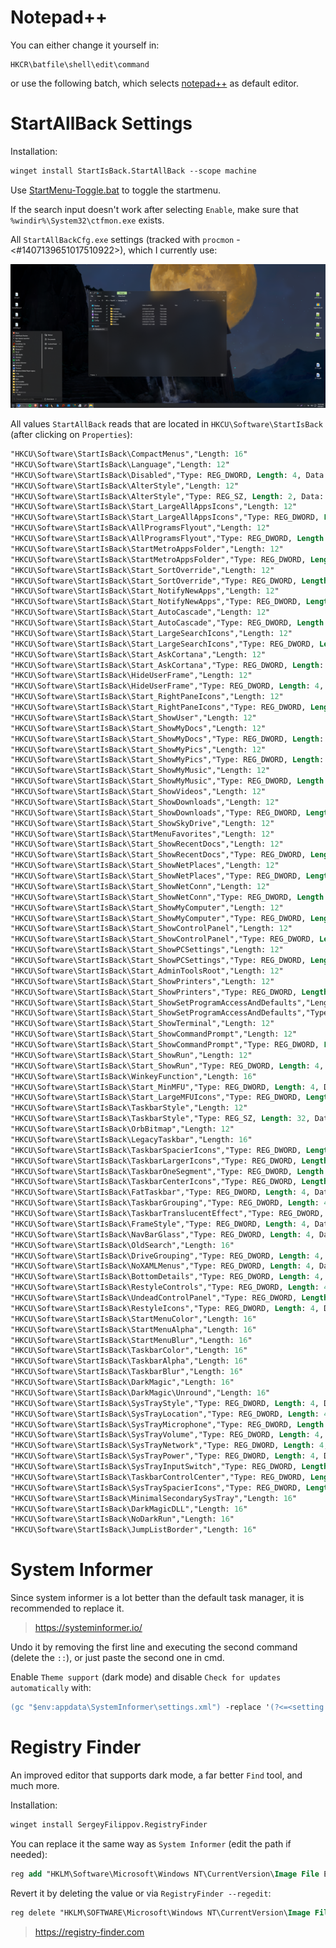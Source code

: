 # Notepad++

You can either change it yourself in:
```
HKCR\batfile\shell\edit\command
```
or use the following batch, which selects [notepad++](https://notepad-plus-plus.org/downloads/) as default editor.

# StartAllBack Settings

Installation:
```ps
winget install StartIsBack.StartAllBack --scope machine
```

Use [StartMenu-Toggle.bat](https://github.com/5Noxi/win-config/tree/main/system/assets) to toggle the startmenu.

If the search input doesn't work after selecting `Enable`, make sure that `%windir%\System32\ctfmon.exe` exists.

All `StartAllBackCfg.exe` settings (tracked with `procmon` - <#1407139651017510922>), which I currently use:

![](https://github.com/5Noxi/win-config/blob/main/system/images/startallback.png?raw=true)


All values `StartAllBack` reads that are located in `HKCU\Software\StartIsBack` (after clicking on `Properties`):
```ps
"HKCU\Software\StartIsBack\CompactMenus","Length: 16"
"HKCU\Software\StartIsBack\Language","Length: 12"
"HKCU\Software\StartIsBack\Disabled","Type: REG_DWORD, Length: 4, Data: 0"
"HKCU\Software\StartIsBack\AlterStyle","Length: 12"
"HKCU\Software\StartIsBack\AlterStyle","Type: REG_SZ, Length: 2, Data: "
"HKCU\Software\StartIsBack\Start_LargeAllAppsIcons","Length: 12"
"HKCU\Software\StartIsBack\Start_LargeAllAppsIcons","Type: REG_DWORD, Length: 4, Data: 0"
"HKCU\Software\StartIsBack\AllProgramsFlyout","Length: 12"
"HKCU\Software\StartIsBack\AllProgramsFlyout","Type: REG_DWORD, Length: 4, Data: 0"
"HKCU\Software\StartIsBack\StartMetroAppsFolder","Length: 12"
"HKCU\Software\StartIsBack\StartMetroAppsFolder","Type: REG_DWORD, Length: 4, Data: 1"
"HKCU\Software\StartIsBack\Start_SortOverride","Length: 12"
"HKCU\Software\StartIsBack\Start_SortOverride","Type: REG_DWORD, Length: 4, Data: 0"
"HKCU\Software\StartIsBack\Start_NotifyNewApps","Length: 12"
"HKCU\Software\StartIsBack\Start_NotifyNewApps","Type: REG_DWORD, Length: 4, Data: 0"
"HKCU\Software\StartIsBack\Start_AutoCascade","Length: 12"
"HKCU\Software\StartIsBack\Start_AutoCascade","Type: REG_DWORD, Length: 4, Data: 0"
"HKCU\Software\StartIsBack\Start_LargeSearchIcons","Length: 12"
"HKCU\Software\StartIsBack\Start_LargeSearchIcons","Type: REG_DWORD, Length: 4, Data: 0"
"HKCU\Software\StartIsBack\Start_AskCortana","Length: 12"
"HKCU\Software\StartIsBack\Start_AskCortana","Type: REG_DWORD, Length: 4, Data: 0"
"HKCU\Software\StartIsBack\HideUserFrame","Length: 12"
"HKCU\Software\StartIsBack\HideUserFrame","Type: REG_DWORD, Length: 4, Data: 1"
"HKCU\Software\StartIsBack\Start_RightPaneIcons","Length: 12"
"HKCU\Software\StartIsBack\Start_RightPaneIcons","Type: REG_DWORD, Length: 4, Data: 2"
"HKCU\Software\StartIsBack\Start_ShowUser","Length: 12"
"HKCU\Software\StartIsBack\Start_ShowMyDocs","Length: 12"
"HKCU\Software\StartIsBack\Start_ShowMyDocs","Type: REG_DWORD, Length: 4, Data: 1"
"HKCU\Software\StartIsBack\Start_ShowMyPics","Length: 12"
"HKCU\Software\StartIsBack\Start_ShowMyPics","Type: REG_DWORD, Length: 4, Data: 0"
"HKCU\Software\StartIsBack\Start_ShowMyMusic","Length: 12"
"HKCU\Software\StartIsBack\Start_ShowMyMusic","Type: REG_DWORD, Length: 4, Data: 0"
"HKCU\Software\StartIsBack\Start_ShowVideos","Length: 12"
"HKCU\Software\StartIsBack\Start_ShowDownloads","Length: 12"
"HKCU\Software\StartIsBack\Start_ShowDownloads","Type: REG_DWORD, Length: 4, Data: 0"
"HKCU\Software\StartIsBack\Start_ShowSkyDrive","Length: 12"
"HKCU\Software\StartIsBack\StartMenuFavorites","Length: 12"
"HKCU\Software\StartIsBack\Start_ShowRecentDocs","Length: 12"
"HKCU\Software\StartIsBack\Start_ShowRecentDocs","Type: REG_DWORD, Length: 4, Data: 0"
"HKCU\Software\StartIsBack\Start_ShowNetPlaces","Length: 12"
"HKCU\Software\StartIsBack\Start_ShowNetPlaces","Type: REG_DWORD, Length: 4, Data: 0"
"HKCU\Software\StartIsBack\Start_ShowNetConn","Length: 12"
"HKCU\Software\StartIsBack\Start_ShowNetConn","Type: REG_DWORD, Length: 4, Data: 0"
"HKCU\Software\StartIsBack\Start_ShowMyComputer","Length: 12"
"HKCU\Software\StartIsBack\Start_ShowMyComputer","Type: REG_DWORD, Length: 4, Data: 0"
"HKCU\Software\StartIsBack\Start_ShowControlPanel","Length: 12"
"HKCU\Software\StartIsBack\Start_ShowControlPanel","Type: REG_DWORD, Length: 4, Data: 2"
"HKCU\Software\StartIsBack\Start_ShowPCSettings","Length: 12"
"HKCU\Software\StartIsBack\Start_ShowPCSettings","Type: REG_DWORD, Length: 4, Data: 1"
"HKCU\Software\StartIsBack\Start_AdminToolsRoot","Length: 12"
"HKCU\Software\StartIsBack\Start_ShowPrinters","Length: 12"
"HKCU\Software\StartIsBack\Start_ShowPrinters","Type: REG_DWORD, Length: 4, Data: 0"
"HKCU\Software\StartIsBack\Start_ShowSetProgramAccessAndDefaults","Length: 12"
"HKCU\Software\StartIsBack\Start_ShowSetProgramAccessAndDefaults","Type: REG_DWORD, Length: 4, Data: 0"
"HKCU\Software\StartIsBack\Start_ShowTerminal","Length: 12"
"HKCU\Software\StartIsBack\Start_ShowCommandPrompt","Length: 12"
"HKCU\Software\StartIsBack\Start_ShowCommandPrompt","Type: REG_DWORD, Length: 4, Data: 0"
"HKCU\Software\StartIsBack\Start_ShowRun","Length: 12"
"HKCU\Software\StartIsBack\Start_ShowRun","Type: REG_DWORD, Length: 4, Data: 0"
"HKCU\Software\StartIsBack\WinkeyFunction","Length: 16"
"HKCU\Software\StartIsBack\Start_MinMFU","Type: REG_DWORD, Length: 4, Data: 13"
"HKCU\Software\StartIsBack\Start_LargeMFUIcons","Type: REG_DWORD, Length: 4, Data: 1"
"HKCU\Software\StartIsBack\TaskbarStyle","Length: 12"
"HKCU\Software\StartIsBack\TaskbarStyle","Type: REG_SZ, Length: 32, Data: Plain8.msstyles"
"HKCU\Software\StartIsBack\OrbBitmap","Length: 12"
"HKCU\Software\StartIsBack\LegacyTaskbar","Length: 16"
"HKCU\Software\StartIsBack\TaskbarSpacierIcons","Type: REG_DWORD, Length: 4, Data: 4294967295"
"HKCU\Software\StartIsBack\TaskbarLargerIcons","Type: REG_DWORD, Length: 4, Data: 0"
"HKCU\Software\StartIsBack\TaskbarOneSegment","Type: REG_DWORD, Length: 4, Data: 0"
"HKCU\Software\StartIsBack\TaskbarCenterIcons","Type: REG_DWORD, Length: 4, Data: 0"
"HKCU\Software\StartIsBack\FatTaskbar","Type: REG_DWORD, Length: 4, Data: 0"
"HKCU\Software\StartIsBack\TaskbarGrouping","Type: REG_DWORD, Length: 4, Data: 1"
"HKCU\Software\StartIsBack\TaskbarTranslucentEffect","Type: REG_DWORD, Length: 4, Data: 0"
"HKCU\Software\StartIsBack\FrameStyle","Type: REG_DWORD, Length: 4, Data: 1"
"HKCU\Software\StartIsBack\NavBarGlass","Type: REG_DWORD, Length: 4, Data: 1"
"HKCU\Software\StartIsBack\OldSearch","Length: 16"
"HKCU\Software\StartIsBack\DriveGrouping","Type: REG_DWORD, Length: 4, Data: 0"
"HKCU\Software\StartIsBack\NoXAMLMenus","Type: REG_DWORD, Length: 4, Data: 1"
"HKCU\Software\StartIsBack\BottomDetails","Type: REG_DWORD, Length: 4, Data: 0"
"HKCU\Software\StartIsBack\RestyleControls","Type: REG_DWORD, Length: 4, Data: 0"
"HKCU\Software\StartIsBack\UndeadControlPanel","Type: REG_DWORD, Length: 4, Data: 1"
"HKCU\Software\StartIsBack\RestyleIcons","Type: REG_DWORD, Length: 4, Data: 1"
"HKCU\Software\StartIsBack\StartMenuColor","Length: 16"
"HKCU\Software\StartIsBack\StartMenuAlpha","Length: 16"
"HKCU\Software\StartIsBack\StartMenuBlur","Length: 16"
"HKCU\Software\StartIsBack\TaskbarColor","Length: 16"
"HKCU\Software\StartIsBack\TaskbarAlpha","Length: 16"
"HKCU\Software\StartIsBack\TaskbarBlur","Length: 16"
"HKCU\Software\StartIsBack\DarkMagic","Length: 16"
"HKCU\Software\StartIsBack\DarkMagic\Unround","Length: 16"
"HKCU\Software\StartIsBack\SysTrayStyle","Type: REG_DWORD, Length: 4, Data: 0"
"HKCU\Software\StartIsBack\SysTrayLocation","Type: REG_DWORD, Length: 4, Data: 0"
"HKCU\Software\StartIsBack\SysTrayMicrophone","Type: REG_DWORD, Length: 4, Data: 1"
"HKCU\Software\StartIsBack\SysTrayVolume","Type: REG_DWORD, Length: 4, Data: 1"
"HKCU\Software\StartIsBack\SysTrayNetwork","Type: REG_DWORD, Length: 4, Data: 1"
"HKCU\Software\StartIsBack\SysTrayPower","Type: REG_DWORD, Length: 4, Data: 0"
"HKCU\Software\StartIsBack\SysTrayInputSwitch","Type: REG_DWORD, Length: 4, Data: 0"
"HKCU\Software\StartIsBack\TaskbarControlCenter","Type: REG_DWORD, Length: 4, Data: 0"
"HKCU\Software\StartIsBack\SysTraySpacierIcons","Type: REG_DWORD, Length: 4, Data: 1"
"HKCU\Software\StartIsBack\MinimalSecondarySysTray","Length: 16"
"HKCU\Software\StartIsBack\DarkMagicDLL","Length: 16"
"HKCU\Software\StartIsBack\NoDarkRun","Length: 16"
"HKCU\Software\StartIsBack\JumpListBorder","Length: 16"
```

# System Informer

Since system informer is a lot better than the default task manager, it is recommended to replace it.

> https://systeminformer.io/

Undo it by removing the first line and executing the second command (delete the `::`), or just paste the second one in cmd.

Enable `Theme support` (dark mode) and disable `Check for updates automatically` with:
```ps
(gc "$env:appdata\SystemInformer\settings.xml") -replace '(?<=<setting name="ProcessHacker\.UpdateChecker\.PromptStart">)\d(?=</setting>)','0' -replace '(?<=<setting name="EnableThemeSupport">)\d(?=</setting>)','1' | sc "$appdata\SystemInformer\settings.xml"
```

# Registry Finder

An improved editor that supports dark mode, a far better `Find` tool, and much more. 

Installation:
```ps
winget install SergeyFilippov.RegistryFinder
```
You can replace it the same way as `System Informer` (edit the path if needed):
```ps
reg add "HKLM\Software\Microsoft\Windows NT\CurrentVersion\Image File Execution Options\regedit.exe" /v Debugger /t REG_SZ /d "\"C:\Program Files\Registry Finder\RegistryFinder.exe\" -z" /f
```
Revert it by deleting the value or via `RegistryFinder --regedit`:
```ps
reg delete "HKLM\SOFTWARE\Microsoft\Windows NT\CurrentVersion\Image File Execution Options\taskmgr.exe" /v Debugger /f
```
> https://registry-finder.com